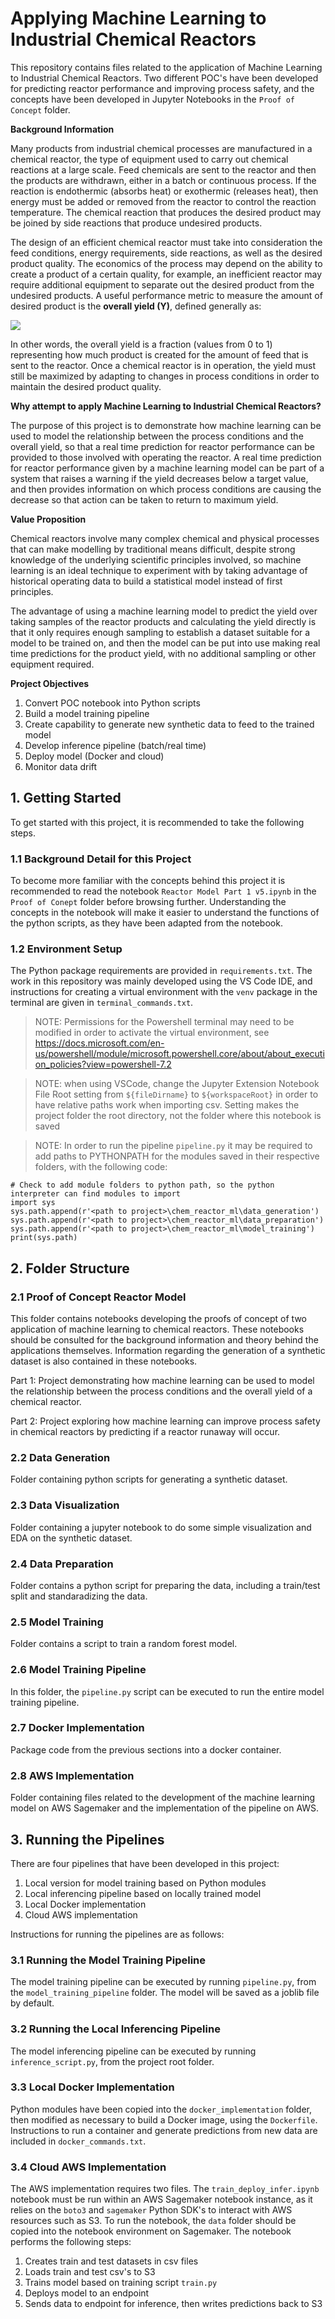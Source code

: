 # Applying Machine Learning to Industrial Chemical Reactors

This repository contains files related to the application of Machine Learning to Industrial Chemical Reactors. Two different POC's have been developed for predicting reactor performance and improving process safety, and the concepts have been developed in Jupyter Notebooks in the `Proof of Concept` folder. 

**Background Information**

Many products from industrial chemical processes are manufactured in a chemical reactor, the type of equipment used to carry out chemical reactions at a large scale. Feed chemicals are sent to the reactor and then the products are withdrawn, either in a batch or continuous process. If the reaction is endothermic (absorbs heat) or exothermic (releases heat), then energy must be added or removed from the reactor to control the reaction temperature. The chemical reaction that produces the desired product may be joined by side reactions that produce undesired products.

The design of an efficient chemical reactor must take into consideration the feed conditions, energy requirements, side reactions, as well as the desired product quality. The economics of the process may depend on the ability to create a product of a certain quality, for example, an inefficient reactor may require additional equipment to separate out the desired product from the undesired products. A useful performance metric to measure the amount of desired product is the **overall yield (Y)**, defined generally as:

<img src="https://render.githubusercontent.com/render/math?math=Y = \frac{amount \space of \space desired \space product \space produced}{amount \space of \space feed \space component \space reacted}">

In other words, the overall yield is a fraction (values from 0 to 1) representing how much product is created for the amount of feed that is sent to the reactor. Once a chemical reactor is in operation, the yield must still be maximized by adapting to changes in process conditions in order to maintain the desired product quality. 

**Why attempt to apply Machine Learning to Industrial Chemical Reactors?**

The purpose of this project is to demonstrate how machine learning can be used to model the relationship between the process conditions and the overall yield, so that a real time prediction for reactor performance can be provided to those involved with operating the reactor. A real time prediction for reactor performance given by a machine learning model can be part of a system that raises a warning if the yield decreases below a target value, and then provides information on which process conditions are causing the decrease so that action can be taken to return to maximum yield.

**Value Proposition**

Chemical reactors involve many complex chemical and physical processes that can make modelling by traditional means difficult, despite strong knowledge of the underlying scientific principles involved, so machine learning is an ideal technique to experiment with by taking advantage of historical operating data to build a statistical model instead of first principles.

The advantage of using a machine learning model to predict the yield over taking samples of the reactor products and calculating the yield directly is that it only requires enough sampling to establish a dataset suitable for a model to be trained on, and then the model can be put into use making real time predictions for the product yield, with no additional sampling or other equipment required.

**Project Objectives**
1. Convert POC notebook into Python scripts
2. Build a model training pipeline
3. Create capability to generate new synthetic data to feed to the trained model
4. Develop inference pipeline (batch/real time)
5. Deploy model (Docker and cloud)
6. Monitor data drift

## 1. Getting Started

To get started with this project, it is recommended to take the following steps.

### 1.1 Background Detail for this Project

To become more familiar with the concepts behind this project it is recommended to read the notebook `Reactor Model Part 1 v5.ipynb` in the `Proof of Conept` folder before browsing further. Understanding the concepts in the notebook will make it easier to understand the functions of the python scripts, as they have been adapted from the notebook.

### 1.2 Environment Setup

The Python package requirements are provided in `requirements.txt`. The work in this repository was mainly developed using the VS Code IDE, and instructions for creating a virtual environment with the `venv` package in the terminal are given in `terminal_commands.txt`. 

>NOTE: Permissions for the Powershell terminal may need to be modified in order to activate the virtual environment, see https://docs.microsoft.com/en-us/powershell/module/microsoft.powershell.core/about/about_execution_policies?view=powershell-7.2

>NOTE: when using VSCode, change the Jupyter Extension Notebook File Root setting from `${fileDirname}` to `${workspaceRoot}`
>in order to have relative paths work when importing csv. Setting makes the project folder the root directory,
>not the folder where this notebook is saved

>NOTE: In order to run the pipeline `pipeline.py` it may be required to add paths to PYTHONPATH for the modules saved in their respective folders, with the following code:

    # Check to add module folders to python path, so the python interpreter can find modules to import
    import sys
    sys.path.append(r'<path to project>\chem_reactor_ml\data_generation')
    sys.path.append(r'<path to project>\chem_reactor_ml\data_preparation')
    sys.path.append(r'<path to project>\chem_reactor_ml\model_training')
    print(sys.path)

## 2. Folder Structure

### 2.1 Proof of Concept Reactor Model

This folder contains notebooks developing the proofs of concept of two application of machine learning to chemical reactors. These notebooks should be consulted for the background information and theory behind the applications themselves. Information regarding the generation of a synthetic dataset is also contained in these notebooks.

Part 1: Project demonstrating how machine learning can be used to model the relationship between the process conditions and the overall yield of a chemical reactor.

Part 2: Project exploring how machine learning can improve process safety in chemical reactors by predicting if a reactor runaway will occur.

### 2.2 Data Generation

Folder containing python scripts for generating a synthetic dataset.

### 2.3 Data Visualization

Folder containing a jupyter notebook to do some simple visualization and EDA on the synthetic dataset.

### 2.4 Data Preparation

Folder contains a python script for preparing the data, including a train/test split and standaradizing the data.

### 2.5 Model Training

Folder contains a script to train a random forest model.

### 2.6 Model Training Pipeline

In this folder, the `pipeline.py` script can be executed to run the entire model training pipeline.

### 2.7 Docker Implementation

Package code from the previous sections into a docker container.

### 2.8 AWS Implementation

Folder containing files related to the development of the machine learning model on AWS Sagemaker and the implementation of the pipeline on AWS.

## 3. Running the Pipelines

There are four pipelines that have been developed in this project:
1. Local version for model training based on Python modules
2. Local inferencing pipeline based on locally trained model
3. Local Docker implementation
4. Cloud AWS implementation

Instructions for running the pipelines are as follows:

### 3.1 Running the Model Training Pipeline

The model training pipeline can be executed by running `pipeline.py`, from the `model_training_pipeline` folder. The model will be saved as a joblib file by default.

### 3.2 Running the Local Inferencing Pipeline

The model inferencing pipeline can be executed by running `inference_script.py`, from the project root folder.

### 3.3 Local Docker Implementation

Python modules have been copied into the `docker_implementation` folder, then modified as necessary to build a Docker image, using the `Dockerfile`. Instructions to run a container and generate predictions from new data are included in `docker_commands.txt`.

### 3.4 Cloud AWS Implementation

The AWS implementation requires two files. The `train_deploy_infer.ipynb` notebook must be run within an AWS Sagemaker notebook instance, as it relies on the `boto3` and `sagemaker` Python SDK's to interact with AWS resources such as S3. To run the notebook, the `data` folder should be copied into the notebook environment on Sagemaker. The notebook performs the following steps:
1. Creates train and test datasets in csv files
2. Loads train and test csv's to S3
3. Trains model based on training script `train.py`
4. Deploys model to an endpoint
5. Sends data to endpoint for inference, then writes predictions back to S3